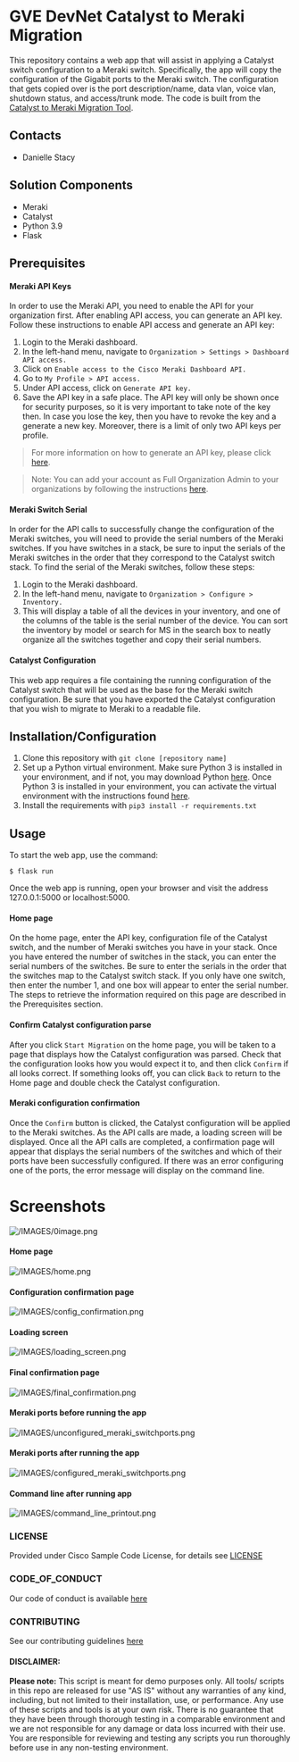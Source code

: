 # GVE DevNet Catalyst to Meraki Migration
This repository contains a web app that will assist in applying a Catalyst switch configuration to a Meraki switch. Specifically, the app will copy the configuration of the Gigabit ports to the Meraki switch. The configuration that gets copied over is the port description/name, data vlan, voice vlan, shutdown status, and access/trunk mode. The code is built from the [Catalyst to Meraki Migration Tool](https://github.com/fadysharobeem/Catalyst_to_Meraki_Migration_tool).

## Contacts
* Danielle Stacy

## Solution Components
* Meraki
* Catalyst
* Python 3.9
* Flask

## Prerequisites
#### Meraki API Keys
In order to use the Meraki API, you need to enable the API for your organization first. After enabling API access, you can generate an API key. Follow these instructions to enable API access and generate an API key:
1. Login to the Meraki dashboard.
2. In the left-hand menu, navigate to `Organization > Settings > Dashboard API access.`
3. Click on `Enable access to the Cisco Meraki Dashboard API.`
4. Go to `My Profile > API access.`
5. Under API access, click on `Generate API key.`
6. Save the API key in a safe place. The API key will only be shown once for security purposes, so it is very important to take note of the key then. In case you lose the key, then you have to revoke the key and a generate a new key. Moreover, there is a limit of only two API keys per profile.

> For more information on how to generate an API key, please click [here](https://developer.cisco.com/meraki/api-v1/#!authorization/authorization). 

> Note: You can add your account as Full Organization Admin to your organizations by following the instructions [here](https://documentation.meraki.com/General_Administration/Managing_Dashboard_Access/Managing_Dashboard_Administrators_and_Permissions).

#### Meraki Switch Serial
In order for the API calls to successfully change the configuration of the Meraki switches, you will need to provide the serial numbers of the Meraki switches. If you have switches in a stack, be sure to input the serials of the Meraki switches in the order that they correspond to the Catalyst switch stack. 
To find the serial of the Meraki switches, follow these steps:
1. Login to the Meraki dashboard.
2. In the left-hand menu, navigate to `Organization > Configure > Inventory.`
3. This will display a table of all the devices in your inventory, and one of the columns of the table is the serial number of the device. You can sort the inventory by model or search for MS in the search box to neatly organize all the switches together and copy their serial numbers.

#### Catalyst Configuration
This web app requires a file containing the running configuration of the Catalyst switch that will be used as the base for the Meraki switch configuration. Be sure that you have exported the Catalyst configuration that you wish to migrate to Meraki to a readable file.

## Installation/Configuration
1. Clone this repository with `git clone [repository name]`
2. Set up a Python virtual environment. Make sure Python 3 is installed in your environment, and if not, you may download Python [here](https://www.python.org/downloads/). Once Python 3 is installed in your environment, you can activate the virtual environment with the instructions found [here](https://docs.python.org/3/tutorial/venv.html).
3. Install the requirements with `pip3 install -r requirements.txt`


## Usage
To start the web app, use the command:
```
$ flask run
```

Once the web app is running, open your browser and visit the address 127.0.0.1:5000 or localhost:5000.

#### Home page
On the home page, enter the API key, configuration file of the Catalyst switch, and the number of Meraki switches you have in your stack. Once you have entered the number of switches in the stack, you can enter the serial numbers of the switches. Be sure to enter the serials in the order that the switches map to the Catalyst switch stack. If you only have one switch, then enter the number 1, and one box will appear to enter the serial number. The steps to retrieve the information required on this page are described in the Prerequisites section.

#### Confirm Catalyst configuration parse
After you click `Start Migration` on the home page, you will be taken to a page that displays how the Catalyst configuration was parsed. Check that the configuration looks how you would expect it to, and then click `Confirm` if all looks correct. If something looks off, you can click `Back` to return to the Home page and double check the Catalyst configuration.

#### Meraki configuration confirmation
Once the `Confirm` button is clicked, the Catalyst configuration will be applied to the Meraki switches. As the API calls are made, a loading screen will be displayed. Once all the API calls are completed, a confirmation page will appear that displays the serial numbers of the switches and which of their ports have been successfully configured. If there was an error configuring one of the ports, the error message will display on the command line.


# Screenshots

![/IMAGES/0image.png](/IMAGES/0image.png)

#### Home page
![/IMAGES/home.png](/IMAGES/home.png)

#### Configuration confirmation page
![/IMAGES/config_confirmation.png](/IMAGES/config_confirmation.png)

#### Loading screen
![/IMAGES/loading_screen.png](/IMAGES/loading_screen.png)

#### Final confirmation page
![/IMAGES/final_confirmation.png](/IMAGES/final_confirmation.png)

#### Meraki ports before running the app
![/IMAGES/unconfigured_meraki_switchports.png](/IMAGES/unconfigured_meraki_switchports.png)

#### Meraki ports after running the app
![/IMAGES/configured_meraki_switchports.png](/IMAGES/configured_meraki_switchports.png)

#### Command line after running app
![/IMAGES/command_line_printout.png](/IMAGES/command_line_printout.png)

### LICENSE

Provided under Cisco Sample Code License, for details see [LICENSE](LICENSE.md)

### CODE_OF_CONDUCT

Our code of conduct is available [here](CODE_OF_CONDUCT.md)

### CONTRIBUTING

See our contributing guidelines [here](CONTRIBUTING.md)

#### DISCLAIMER:
<b>Please note:</b> This script is meant for demo purposes only. All tools/ scripts in this repo are released for use "AS IS" without any warranties of any kind, including, but not limited to their installation, use, or performance. Any use of these scripts and tools is at your own risk. There is no guarantee that they have been through thorough testing in a comparable environment and we are not responsible for any damage or data loss incurred with their use.
You are responsible for reviewing and testing any scripts you run thoroughly before use in any non-testing environment.
